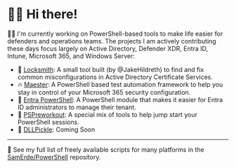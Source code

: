 # 👋🏻 Hi there!

👨‍💻 I'm currently working on PowerShell-based tools to make life easier for defenders and operations teams. The projects I am actively contributing these days focus largely on Active Directory, Defender XDR, Entra ID, Intune, Microsoft 365, and Windows Server:

 - 🔐 [Locksmith](https://github.com/TrimarcJake/Locksmith): A small tool built (by @JakeHildreth) to find and fix common misconfigurations in Active Directory Certificate Services.
 - 🔥 [Maester](https://github.com/Maester365/Maester): A PowerShell based test automation framework to help you stay in control of your Microsoft 365 security configuration.
 - 🪪 [Entra PowerShell](https://github.com/microsoftgraph/entra-powershell): A PowerShell module that makes it easier for Entra ID administrators to manage their tenant.
 - 💪 [PSPreworkout](https://github.com/SamErde/PSPreworkout): A special mix of tools to help jump start your PowerShell sessions.
 - 🥒 [DLLPickle]([#](https://github.com/SamErde/)DllPickle): Coming Soon

---

🫴 See my full list of freely available scripts for many platforms in the [SamErde/PowerShell](https://github.com/SamErde/PowerShell) repository.
